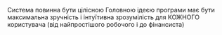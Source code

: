 Система повинна бути цілісною
Головною ідеєю програми має бути максимальна зручність і інтуїтивна зрозумілість для КОЖНОГО користувача
(від найпростішого робочого і до фінансиста)